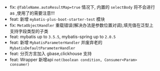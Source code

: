 - fix: `@TableName.autoResultMap=true` 情况下, 内置的 `selectBody` 将不会进行 as ,使用了的需要注意!!!
- feat: 新增 `mybatis-plus-boot-starter-test` 模块
- fix: `MetaObjectHandler` 重载错误(解决办法是参数位置对调),填充值在泛型上支持字段类型的子类
- feat: mybatis up to `3.5.5`, mybatis-spring up to `2.0.5`
- feat: 新增 `MybatisParameterHandler` 并废弃老的 `MybatisDefaultParameterHandler`
- feat: 分页方言加入 gbase,clickhouse 支持
- feat: Wrapper 新增api `not(boolean condition, Consumer<Param> consumer)`
